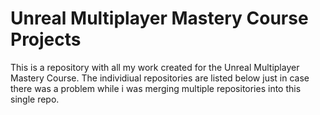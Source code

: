 # Unreal Multiplayer Mastery Course Projects 

This is a repository with all my work created for the Unreal Multiplayer Mastery Course.
The individiual repositories are listed below just in case there was a problem while i was merging multiple repositories into this single repo.
